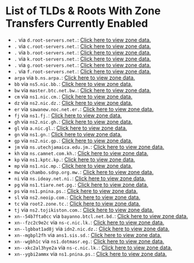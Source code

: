 # List of TLDs & Roots With Zone Transfers Currently Enabled

* `.` via `d.root-servers.net.`: [Click here to view zone data.](archives/root/d.root-servers.net.zone)
* `.` via `c.root-servers.net.`: [Click here to view zone data.](archives/root/c.root-servers.net.zone)
* `.` via `b.root-servers.net.`: [Click here to view zone data.](archives/root/b.root-servers.net.zone)
* `.` via `k.root-servers.net.`: [Click here to view zone data.](archives/root/k.root-servers.net.zone)
* `.` via `g.root-servers.net.`: [Click here to view zone data.](archives/root/g.root-servers.net.zone)
* `.` via `f.root-servers.net.`: [Click here to view zone data.](archives/root/f.root-servers.net.zone)
* `arpa` via `b.ns.arpa.`: [Click here to view zone data.](archives/arpa/b.ns.arpa.zone)
* `bb` via `ns5.nic.bb.`: [Click here to view zone data.](archives/bb/ns5.nic.bb.zone)
* `bw` via `master.btc.net.bw.`: [Click here to view zone data.](archives/bw/master.btc.net.bw.zone)
* `cm` via `ns1.nic.cm.`: [Click here to view zone data.](archives/cm/ns1.nic.cm.zone)
* `dz` via `ns2.nic.dz.`: [Click here to view zone data.](archives/dz/ns2.nic.dz.zone)
* `er` via `sawanew.noc.net.er.`: [Click here to view zone data.](archives/er/sawanew.noc.net.er.zone)
* `fj` via `ns1.fj.`: [Click here to view zone data.](archives/fj/ns1.fj.zone)
* `gh` via `ns2.nic.gh.`: [Click here to view zone data.](archives/gh/ns2.nic.gh.zone)
* `gl` via `a.nic.gl.`: [Click here to view zone data.](archives/gl/a.nic.gl.zone)
* `gn` via `ns1.gn.`: [Click here to view zone data.](archives/gn/ns1.gn.zone)
* `gp` via `ns2.nic.gp.`: [Click here to view zone data.](archives/gp/ns2.nic.gp.zone)
* `jm` via `ns.utechjamaica.edu.jm.`: [Click here to view zone data.](archives/jm/ns.utechjamaica.edu.jm.zone)
* `kh` via `ns.camnet.com.kh.`: [Click here to view zone data.](archives/kh/ns.camnet.com.kh.zone)
* `kp` via `ns1.kptc.kp.`: [Click here to view zone data.](archives/kp/ns1.kptc.kp.zone)
* `mp` via `ns1.nic.mp.`: [Click here to view zone data.](archives/mp/ns1.nic.mp.zone)
* `mw` via `chambo.sdnp.org.mw.`: [Click here to view zone data.](archives/mw/chambo.sdnp.org.mw.zone)
* `ni` via `ns.ideay.net.ni.`: [Click here to view zone data.](archives/ni/ns.ideay.net.ni.zone)
* `pg` via `ns1.tiare.net.pg.`: [Click here to view zone data.](archives/pg/ns1.tiare.net.pg.zone)
* `ps` via `ns1.pnina.ps.`: [Click here to view zone data.](archives/ps/ns1.pnina.ps.zone)
* `sl` via `ns2.neoip.com.`: [Click here to view zone data.](archives/sl/ns2.neoip.com.zone)
* `tc` via `root2.zone.tc.`: [Click here to view zone data.](archives/tc/root2.zone.tc.zone)
* `tj` via `ns2.tojikiston.com.`: [Click here to view zone data.](archives/tj/ns2.tojikiston.com.zone)
* `xn--54b7fta0cc` via `bayanno.btcl.net.bd.`: [Click here to view zone data.](archives/xn--54b7fta0cc/bayanno.btcl.net.bd.zone)
* `xn--fzc2c9e2c` via `ns-c.nic.lk.`: [Click here to view zone data.](archives/xn--fzc2c9e2c/ns-c.nic.lk.zone)
* `xn--lgbbat1ad8j` via `idn2.nic.dz.`: [Click here to view zone data.](archives/xn--lgbbat1ad8j/idn2.nic.dz.zone)
* `xn--mgbpl2fh` via `ans1.sis.sd.`: [Click here to view zone data.](archives/xn--mgbpl2fh/ans1.sis.sd.zone)
* `xn--wgbh1c` via `ns1.dotmasr.eg.`: [Click here to view zone data.](archives/xn--wgbh1c/ns1.dotmasr.eg.zone)
* `xn--xkc2al3hye2a` via `ns-c.nic.lk.`: [Click here to view zone data.](archives/xn--xkc2al3hye2a/ns-c.nic.lk.zone)
* `xn--ygbi2ammx` via `ns1.pnina.ps.`: [Click here to view zone data.](archives/xn--ygbi2ammx/ns1.pnina.ps.zone)
